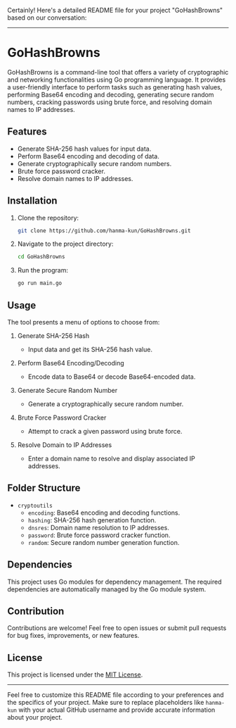Certainly! Here's a detailed README file for your project "GoHashBrowns" based on our conversation:

---

# GoHashBrowns

GoHashBrowns is a command-line tool that offers a variety of cryptographic and networking functionalities using Go programming language. It provides a user-friendly interface to perform tasks such as generating hash values, performing Base64 encoding and decoding, generating secure random numbers, cracking passwords using brute force, and resolving domain names to IP addresses.

## Features

- Generate SHA-256 hash values for input data.
- Perform Base64 encoding and decoding of data.
- Generate cryptographically secure random numbers.
- Brute force password cracker.
- Resolve domain names to IP addresses.

## Installation

1. Clone the repository:

   ```bash
   git clone https://github.com/hanma-kun/GoHashBrowns.git
   ```

2. Navigate to the project directory:

   ```bash
   cd GoHashBrowns
   ```

3. Run the program:

   ```bash
   go run main.go
   ```

## Usage

The tool presents a menu of options to choose from:

1. Generate SHA-256 Hash
   - Input data and get its SHA-256 hash value.

2. Perform Base64 Encoding/Decoding
   - Encode data to Base64 or decode Base64-encoded data.

3. Generate Secure Random Number
   - Generate a cryptographically secure random number.

4. Brute Force Password Cracker
   - Attempt to crack a given password using brute force.

5. Resolve Domain to IP Addresses
   - Enter a domain name to resolve and display associated IP addresses.

## Folder Structure

- `cryptoutils`
  - `encoding`: Base64 encoding and decoding functions.
  - `hashing`: SHA-256 hash generation function.
  - `dnsres`: Domain name resolution to IP addresses.
  - `password`: Brute force password cracker function.
  - `random`: Secure random number generation function.

## Dependencies

This project uses Go modules for dependency management. The required dependencies are automatically managed by the Go module system.

## Contribution

Contributions are welcome! Feel free to open issues or submit pull requests for bug fixes, improvements, or new features.

## License

This project is licensed under the [MIT License](LICENSE).

---

Feel free to customize this README file according to your preferences and the specifics of your project. Make sure to replace placeholders like `hanma-kun` with your actual GitHub username and provide accurate information about your project.

